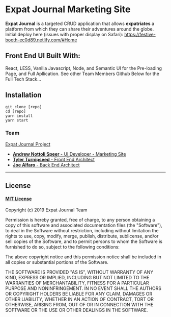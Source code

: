 # Expat Journal Marketing Site

**Expat Journal** is a targeted CRUD application that allows **expatriates** a platform from which they can share their adventures around the globe.
Initial deploy here (issues with proper display on Safari): https://festive-booth-ec0d89.netlify.com/#Home


<b>Front End UI Built With:</b>
--
React, LESS, Vanilla Javascript, Node, and Semantic UI for the Pre-loading Page, and Full Apllication.
See other Team Members Github Below for the Full Tech Stack...

## Installation

```
git clone [repo]
cd [repo]
yarn install
yarn start
```

### Team

[Expat Journal Project](https://github.com/expat-journal-lambda-school)

- [**Andrew Nottoli Speer** - UI Developer - Marketing Site](https://github.com/nottolivc)
- [**Tyler Turnipseed** - Front End Architect](https://github.com/techturnip)
- [**Joe Alfaro** - Back End Architect](https://github.com/Joe-Alfaro)

---

## License

#### [MIT License](https://choosealicense.com/licenses/mit/)

Copyright (c) 2019 Expat Journal Team

Permission is hereby granted, free of charge, to any person obtaining a copy
of this software and associated documentation files (the "Software"), to deal
in the Software without restriction, including without limitation the rights
to use, copy, modify, merge, publish, distribute, sublicense, and/or sell
copies of the Software, and to permit persons to whom the Software is
furnished to do so, subject to the following conditions:

The above copyright notice and this permission notice shall be included in all
copies or substantial portions of the Software.

THE SOFTWARE IS PROVIDED "AS IS", WITHOUT WARRANTY OF ANY KIND, EXPRESS OR
IMPLIED, INCLUDING BUT NOT LIMITED TO THE WARRANTIES OF MERCHANTABILITY,
FITNESS FOR A PARTICULAR PURPOSE AND NONINFRINGEMENT. IN NO EVENT SHALL THE
AUTHORS OR COPYRIGHT HOLDERS BE LIABLE FOR ANY CLAIM, DAMAGES OR OTHER
LIABILITY, WHETHER IN AN ACTION OF CONTRACT, TORT OR OTHERWISE, ARISING FROM,
OUT OF OR IN CONNECTION WITH THE SOFTWARE OR THE USE OR OTHER DEALINGS IN THE
SOFTWARE.
